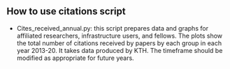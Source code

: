 ## How to use citations script

- Cites_received_annual.py: this script prepares data and graphs for affiliated researchers, infrastructure users, and fellows. The plots show the total number of citations received by papers by each group in each year 2013-20. It takes data produced by KTH. The timeframe should be modified as appropriate for future years. 
